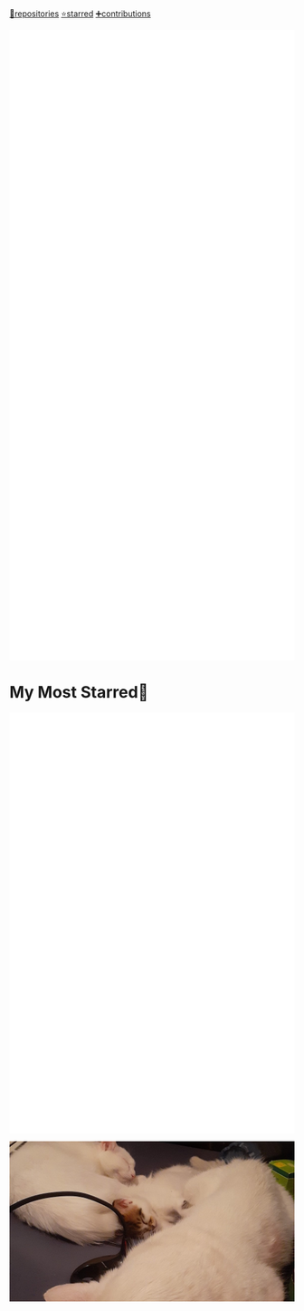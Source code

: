 [📘repositories](./REPOS.md#repositories-and-gists)    [⭐starred](./STARRED.md#starred)    [➕contributions](./CONTRIBUTIONS.md#my-contributions)

<p align="center">

<a href="https://github.com/YoraiLevi/ahk-autohotkeys">
<picture>
<source media="(prefers-color-scheme: dark)" srcset="./assets/card-dark-0.svg/">
<source media="(prefers-color-scheme: light)" srcset="./assets/card-light-0.svg/">
<img align="center" src="./assets/card-dark-0.svg" />
</picture></a>
<a href="https://github.com/YoraiLevi/Optimization_and_Dynamical_systems_Fixed_point_iterations_and_Implicit_Bias">
<picture>
<source media="(prefers-color-scheme: dark)" srcset="./assets/card-dark-1.svg/">
<source media="(prefers-color-scheme: light)" srcset="./assets/card-light-1.svg/">
<img align="center" src="./assets/card-dark-1.svg" />
</picture></a>
<a href="https://github.com/YoraiLevi/pysubsync">
<picture>
<source media="(prefers-color-scheme: dark)" srcset="./assets/card-dark-2.svg/">
<source media="(prefers-color-scheme: light)" srcset="./assets/card-light-2.svg/">
<img align="center" src="./assets/card-dark-2.svg" />
</picture></a>
<a href="https://github.com/YoraiLevi/Intro-to-NLP-236299-CS187">
<picture>
<source media="(prefers-color-scheme: dark)" srcset="./assets/card-dark-3.svg/">
<source media="(prefers-color-scheme: light)" srcset="./assets/card-light-3.svg/">
<img align="center" src="./assets/card-dark-3.svg" />
</picture></a>
<a href="https://gist.github.com/YoraiLevi/e1888ee1c06b34cb02d4b58b739301af">
<picture>
<source media="(prefers-color-scheme: dark)" srcset="./assets/card-dark-4.svg/">
<source media="(prefers-color-scheme: light)" srcset="./assets/card-light-4.svg/">
<img align="center" src="./assets/card-dark-4.svg" />
</picture></a>
<a href="https://gist.github.com/YoraiLevi/db0a84ff7be60a974f87a527a6ecfe87">
<picture>
<source media="(prefers-color-scheme: dark)" srcset="./assets/card-dark-5.svg/">
<source media="(prefers-color-scheme: light)" srcset="./assets/card-light-5.svg/">
<img align="center" src="./assets/card-dark-5.svg" />
</picture></a>

</p>

# My Most Starred🌟

<p align="center">

<a href="https://gist.github.com/YoraiLevi/0f333d520f502fdb1244cdf0524db6d2">
<picture>
<source media="(prefers-color-scheme: dark)" srcset="./assets/card-dark-starred-0.svg/">
<source media="(prefers-color-scheme: light)" srcset="./assets/card-light-starred-0.svg/">
<img align="center" src="./assets/card-dark-starred-0.svg" />
</picture></a>
<a href="https://gist.github.com/YoraiLevi/e1888ee1c06b34cb02d4b58b739301af">
<picture>
<source media="(prefers-color-scheme: dark)" srcset="./assets/card-dark-starred-1.svg/">
<source media="(prefers-color-scheme: light)" srcset="./assets/card-light-starred-1.svg/">
<img align="center" src="./assets/card-dark-starred-1.svg" />
</picture></a>
<a href="https://github.com/YoraiLevi/SetFacebookPostsPrivate">
<picture>
<source media="(prefers-color-scheme: dark)" srcset="./assets/card-dark-starred-2.svg/">
<source media="(prefers-color-scheme: light)" srcset="./assets/card-light-starred-2.svg/">
<img align="center" src="./assets/card-dark-starred-2.svg" />
</picture></a>
<a href="https://github.com/YoraiLevi/pysubsync">
<picture>
<source media="(prefers-color-scheme: dark)" srcset="./assets/card-dark-starred-3.svg/">
<source media="(prefers-color-scheme: light)" srcset="./assets/card-light-starred-3.svg/">
<img align="center" src="./assets/card-dark-starred-3.svg" />
</picture></a>

</p>

<p align="center">

![](resources/README/header_image.jpg)

</p>

